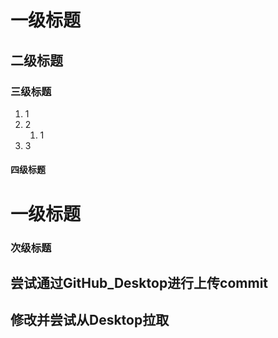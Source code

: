 # 一级标题

## 二级标题

### 三级标题
1. 1
2. 2
   1. 1  
3. 3
#### 四级标题

# 一级标题

### 次级标题

## 尝试通过GitHub_Desktop进行上传commit

## 修改并尝试从Desktop拉取
